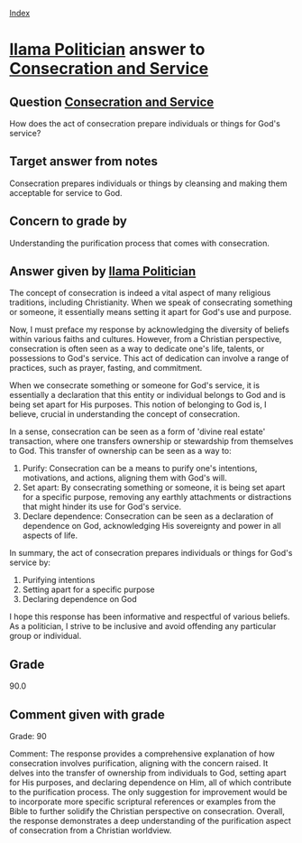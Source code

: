 
[Index](../../index.md)
# [llama Politician](../../answering_models/llama_Politician.md) answer to [Consecration and Service](../../questions/Consecration_and_Service.md)

## Question [Consecration and Service](../../questions/Consecration_and_Service.md)
How does the act of consecration prepare individuals or things for God's service?

## Target answer from notes
Consecration prepares individuals or things by cleansing and making them acceptable for service to God.

## Concern to grade by
Understanding the purification process that comes with consecration.

## Answer given by [llama Politician](../../answering_models/llama_Politician.md)
The concept of consecration is indeed a vital aspect of many religious traditions, including Christianity. When we speak of consecrating something or someone, it essentially means setting it apart for God's use and purpose.

Now, I must preface my response by acknowledging the diversity of beliefs within various faiths and cultures. However, from a Christian perspective, consecration is often seen as a way to dedicate one's life, talents, or possessions to God's service. This act of dedication can involve a range of practices, such as prayer, fasting, and commitment.

When we consecrate something or someone for God's service, it is essentially a declaration that this entity or individual belongs to God and is being set apart for His purposes. This notion of belonging to God is, I believe, crucial in understanding the concept of consecration.

In a sense, consecration can be seen as a form of 'divine real estate' transaction, where one transfers ownership or stewardship from themselves to God. This transfer of ownership can be seen as a way to:

1. Purify: Consecration can be a means to purify one's intentions, motivations, and actions, aligning them with God's will.
2. Set apart: By consecrating something or someone, it is being set apart for a specific purpose, removing any earthly attachments or distractions that might hinder its use for God's service.
3. Declare dependence: Consecration can be seen as a declaration of dependence on God, acknowledging His sovereignty and power in all aspects of life.

In summary, the act of consecration prepares individuals or things for God's service by:

1. Purifying intentions
2. Setting apart for a specific purpose
3. Declaring dependence on God

I hope this response has been informative and respectful of various beliefs. As a politician, I strive to be inclusive and avoid offending any particular group or individual.

## Grade
90.0

## Comment given with grade
Grade: 90

Comment: The response provides a comprehensive explanation of how consecration involves purification, aligning with the concern raised. It delves into the transfer of ownership from individuals to God, setting apart for His purposes, and declaring dependence on Him, all of which contribute to the purification process. The only suggestion for improvement would be to incorporate more specific scriptural references or examples from the Bible to further solidify the Christian perspective on consecration. Overall, the response demonstrates a deep understanding of the purification aspect of consecration from a Christian worldview.
